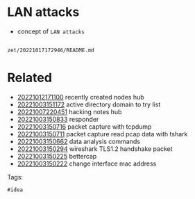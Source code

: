 # LAN attacks

- concept of `LAN attacks`

```
```

` zet/20221017172946/README.md `

# Related

- [20221012171100](/zet/20221012171100/README.md) recently created nodes hub
- [20221003151172](/zet/20221003151172/README.md) active directory domain to try list
- [20221007220451](/zet/20221007220451/README.md) hacking notes hub
- [20221003150833](/zet/20221003150833/README.md) responder
- [20221003150716](/zet/20221003150716/README.md) packet capture with tcpdump
- [20221003150711](/zet/20221003150711/README.md) packet capture read pcap data with tshark
- [20221003150662](/zet/20221003150662/README.md) data analysis commands
- [20221003150294](/zet/20221003150294/README.md) wireshark TLS1.2 handshake packet
- [20221003150225](/zet/20221003150225/README.md) bettercap
- [20221003150222](/zet/20221003150222/README.md) change interface mac address

Tags:

    #idea
